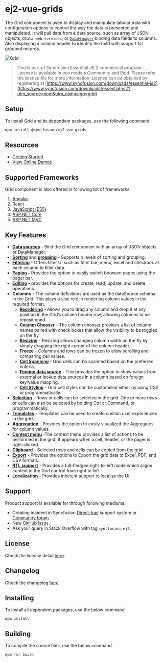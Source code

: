 # ej2-vue-grids

The Grid component is used to display and manipulate tabular data with configuration options to control the way the data is presented and manipulated. It will pull data from a data source, such as array of JSON objects, `OData web services`, or [`DataManager`](http://ej2.syncfusion.com/vue/documentation/data/?utm_source=npm&utm_campaign=grid) binding data fields to columns. Also displaying a column header to identify the field with support for grouped records.

![Grid](https://ej2.syncfusion.com/products/grid/readme.gif)

> Grid is part of Syncfusion Essential JS 2 commercial program. License is available in two models Community and Paid. Please refer the license file for more information. License can be obtained by registering at [https://www.syncfusion.com/downloads/essential-js2](https://www.syncfusion.com/downloads/essential-js2?utm_source=npm&utm_campaign=grid)

## Setup

To install Grid and its dependent packages, use the following command

```sh
npm install @syncfusion/ej2-vue-grids
```

## Resources

* [Getting Started](https://ej2.syncfusion.com/vue/documentation/grid/getting-started.html?utm_source=npm&utm_campaign=grid)
* [View Online Demos](https://ej2.syncfusion.com/vue/demos/?utm_source=npm&utm_campaign=grid/#/material/grid/)

## Supported Frameworks

Grid component is also offered in following list of frameworks.

1. [Angular](https://www.npmjs.com/package/@syncfusion/ej2-ng-grids?utm_source=npm&utm_campaign=grid)
2. [React](https://www.npmjs.com/package/@syncfusion/ej2-react-grids?utm_source=npm&utm_campaign=grid)
3. [JavaScript (ES5)](https://www.syncfusion.com/products/javascript/data-grid)
4. [ASP.NET Core](https://www.syncfusion.com/products/aspnetcore/data-grid)
5. [ASP.NET MVC](https://www.syncfusion.com/products/aspnetmvc/data-grid)

## Key Features

* [**Data sources**](https://ej2.syncfusion.com/vue/demos/?utm_source=npm&utm_campaign=grid#/material/grid/localdata.html) - Bind the Grid component with an array of JSON objects or DataManager.
* [**Sorting**](https://ej2.syncfusion.com/vue/demos/?utm_source=npm&utm_campaign=grid#/material/grid/sorting.html) and [**grouping**](https://ej2.syncfusion.com/vue/demos/?utm_source=npm&utm_campaign=grid#/material/grid/sorting.html) - Supports n levels of sorting and grouping.
* [**Filtering**](https://ej2.syncfusion.com/vue/demos/?utm_source=npm&utm_campaign=grid#/material/grid/filtering.html) - Offers filter UI such as filter bar, menu, excel and checkbox at each column to filter data.
* [**Paging**](https://ej2.syncfusion.com/vue/demos/?utm_source=npm&utm_campaign=grid#/material/grid/paging.html) - Provides the option to easily switch between pages using the pager bar.
* [**Editing**](https://ej2.syncfusion.com/vue/demos/?utm_source=npm&utm_campaign=grid#/material/grid/inlineediting.html) - provides the options for create, read, update, and delete operations.
* **Columns** - The column definitions are used as the dataSource schema in the Grid. This plays a vital role in rendering column values in the required format.
  * [**Reordering**](https://ej2.syncfusion.com/vue/demos/?utm_source=npm&utm_campaign=grid#/material/grid/reorder.html) - Allows you to drag any column and drop it at any position in the Grid’s column header row, allowing columns to be repositioned.
  * [**Column Chooser**](https://ej2.syncfusion.com/vue/demos/?utm_source=npm&utm_campaign=grid#/material/grid/columnchooser.html) - The column chooser provides a list of column names paired with check boxes that allow the visibility to be toggled on the fly.
  * [**Resizing**](https://ej2.syncfusion.com/vue/demos/?utm_source=npm&utm_campaign=grid#/material/grid/columnresize.html) - Resizing allows changing column width on the fly by simply dragging the right corner of the column header.
  * [**Freeze**](https://ej2.syncfusion.com/vue/documentation/?utm_source=npm&utm_campaign=grid#/material/grid/frozen.html) - Columns and rows can be frozen to allow scrolling and comparing cell values.
  * [**Cell Spanning**](https://ej2.syncfusion.com/vue/demos/?utm_source=npm&utm_campaign=grid#/material/grid/columnspanning.html) - Grid cells can be spanned based on the preferred criteria.
  * [**Foreign data source**](https://ej2.syncfusion.com/vue/demos/?utm_source=npm&utm_campaign=grid#/material/grid/foreignkey.html) - This provides the option to show values from external or lookup data sources in a column based on foreign key/value mapping.
  * [**Cell Styling**](https://ej2.syncfusion.com/vue/documentation/?utm_source=npm&utm_campaign=grid#/material/grid/cell.html#customize-cell-styles) - Grid cell styles can be customized either by using CSS or programmatically.
* [**Selection**](https://ej2.syncfusion.com/vue/documentation/?utm_source=npm&utm_campaign=grid#/material/grid/selection.html) - Rows or cells can be selected in the grid. One or more rows or cells can also be selected by holding Ctrl or Command, or programmatically.
* [**Templates**](https://ej2.syncfusion.com/vue/demos/?utm_source=npm&utm_campaign=grid#/material/grid/columntemplate.html) - Templates can be used to create custom user experiences in the grid.
* [**Aggregation**](https://ej2.syncfusion.com/vue/demos/?utm_source=npm&utm_campaign=grid#/material/grid/aggregate.html) - Provides the option to easily visualized the Aggregates for column values.
* [**Context menu**](https://ej2.syncfusion.com/vue/demos/?utm_source=npm&utm_campaign=grid#/material/grid/contextmenu.html) -The context menu provides a list of actions to be performed in the grid. It appears when a cell, header, or the pager is right-clicked.
* [**Clipboard**](https://ej2.syncfusion.com/vue/demos/?utm_source=npm&utm_campaign=grid#/material/grid/clipboard.html) - Selected rows and cells can be copied from the grid
* [**Export**](https://ej2.syncfusion.com/vue/demos/?utm_source=npm&utm_campaign=grid#/material/grid/export.html) - Provides the options to Export the grid data to Excel, PDF, and CSV formats.
* [**RTL support**](https://ej2.syncfusion.com/vue/documentation/?utm_source=npm&utm_campaign=grid#/material/grid/globalization-and-localization.html#right-to-left---rtl) - Provides a full-fledged right-to-left mode which aligns content in the Grid control from right to left.
* [**Localization**](https://ej2.syncfusion.com/vue/documentation/?utm_source=npm&utm_campaign=grid#/material/grid/globalization-and-localization.html#localization) - Provides inherent support to localize the UI.

## Support

Product support is available for through following mediums.

* Creating incident in Syncfusion [Direct-trac](https://www.syncfusion.com/support/directtrac/incidents?utm_source=npm&utm_campaign=grid) support system or [Community forum](https://www.syncfusion.com/forums?utm_source=npm&utm_campaign=grid).
* New [GitHub issue](https://github.com/syncfusion/ej2-vue-grids/issues/new).
* Ask your query in Stack Overflow with tag `syncfusion`, `ej2`.

## License

Check the license detail [here](https://github.com/syncfusion/ej2/blob/master/license).

## Changelog

Check the changelog [here](https://github.com/syncfusion/ej2-vue-grids/blob/master/CHANGELOG.md)


## Installing

To install all dependent packages, use the below command

```
npm install
```

## Building

To compile the source files, use the below command

```
npm run build
```